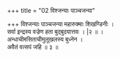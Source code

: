 +++
title = "02 विश्जन्याः पाञ्चजन्या"

+++
विश्जन्याः पाञ्चजन्या महारुक्माः शिखण्डिनीः ।  
सर्वा इन्द्रस्य वज्रेण हता बुद्बुदयात्तवः । |२ ॥ ।  
अन्धाचीमसिताचीमुलूखलस्य बुध्नेन ।  
अवैतं वत्सपं जहि ॥ ३ ॥